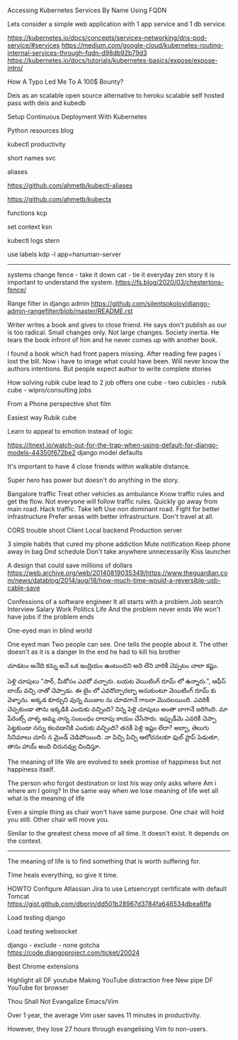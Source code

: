 Accessing Kubernetes Services By Name Using FQDN

Lets consider a simple web application with 1 app service and 1 db service.

https://kubernetes.io/docs/concepts/services-networking/dns-pod-service/#services
https://medium.com/google-cloud/kubernetes-routing-internal-services-through-fqdn-d98db92b79d3
https://kubernetes.io/docs/tutorials/kubernetes-basics/expose/expose-intro/



How A Typo Led Me To A 100$ Bounty?


Deis as an scalable open source alternative to heroku
scalable self hosted pass with deis and kubedb





Setup Continuous Deployment With Kubernetes


Python resources blog






kubectl productivity

short names
svc


aliases

https://github.com/ahmetb/kubectl-aliases

https://github.com/ahmetb/kubectx

functions
kcp


set context
ksn




kubectl logs
stern


use labels
kdp -l app=hanuman-server


---


systems change
fence - take it down
cat - tie it everyday zen story
it is important to understand the system.
https://fs.blog/2020/03/chestertons-fence/


Range filter in django admin
https://github.com/silentsokolov/django-admin-rangefilter/blob/master/README.rst


Writer writes a book and gives to close friend.
He says don't publish as our is too radical.
Small changes only. Not large changes. Society inertia.
He tears the book infront of him and he never comes up with another book.

I found a book which had front papers missing. After reading few pages i lost the bill. Now i have to image what could have been. Will never know the authors intentions.
But people expect author to write complete stories


How solving rubik cube lead to 2 job offers
one cube - two cubicles - rubik cube - wipro/consulting jobs


From a Phone perspective shot film

Easiest way Rubik cube


Learn to appeal to emotion instead of logic

https://itnext.io/watch-out-for-the-trap-when-using-default-for-django-models-44350f672be2
django model defaults


It's important to have 4 close friends within walkable distance.


Super hero has power but doesn't do anything in the story.


Bangalore traffic
Treat other vehicles as ambulance
Know traffic rules and get the flow. Not everyone will follow traffic rules.
Quickly go away from main road.
Hack traffic.
Take left
Use non dominant road.
Fight for better infrastructure
Prefer areas with better infrastructure.
Don't travel at all.


CORS trouble shoot
Client
Local backend
Production server


3 simple habits that cured my phone addiction
Mute notification
Keep phone away in bag
Dnd schedule
Don't take anywhere unnecessarily
Kiss launcher

A design that could save millions of dollars
https://web.archive.org/web/20140819035349/https://www.theguardian.com/news/datablog/2014/aug/18/how-much-time-would-a-reversible-usb-cable-save



Confessions of a software engineer
It all starts with a problem
Job search
Interview
Salary
Work
Politics
Life
And the problem never ends
We won't have jobs if the problem ends



One-eyed man in blind world

One eyed man
Two people can see.
One tells the people about it.
The other doesn't as it is a danger
In the end he had to kill his brother


చూడటం అనేది
కన్ను అనే ఒక ఇంద్రియం ఉంటుందని అది లేని వారికీ చెప్పటం చాలా కష్టం.



పెళ్లి చూపులు
"సార్, మీకోసం ఎవరో వచ్చారు. బయట వెయిటింగ్ రూమ్ లో ఉన్నారు.", ఆఫీస్ బాయ్ వచ్చి నాతో చెప్పాడు.
ఈ టైం లో ఎవరొచ్చారబ్బా అనుకుంటూ వెయిటింగ్ రూమ్ కు వెళ్ళాను.
అక్కడ కూర్చుని వున్న మంజుల ను చూడగానే గాబరా మొదలయింది. ఎవరికీ చెప్పకుండా తాను ఇక్కడికి ఎందుకు వచ్చింది?
నిన్న పెళ్లి చూపులు అంతా బాగానే జరిగింది. మా పేరెంట్స్ వాళ్ళ అమ్మ నాన్న సంబంధం దాదాపు కాయం చేసేసారు.
ఇప్పుడీమె ఎవరికీ చెప్పా పెట్టకుండా నన్ను కలవడానికి ఎందుకు వచ్చింది?
తనకీ పెళ్లి ఇష్టం లేదా? అబ్బా, తెలుగు సినిమాలు చూసి న మైండ్ చెడిపోయింది.
నా పిచ్చి పిచ్చి ఆలోచనలకూ ఫుల్ స్టాప్ పెడుతూ, తాను హాయ్ అంది చిరునవ్వు చిందిస్తూ.


The meaning of life
We are evolved to seek promise of happiness but not happiness itself.

The person who forgot destination or lost his way only asks where Am i where am I going?
In the same way when we lose meaning of life wet all what is the meaning of life


Even a simple thing as chair won't have same purpose.
One chair will hold you still.
Other chair will move you.

Similar to the greatest chess move of all time.
It doesn't exist.
It depends on the context.

---


The meaning of life is to find something that is worth suffering for.

Time heals everything, so give it time.


HOWTO Configure Atlassian Jira to use Letsencrypt certificate with default Tomcat
https://gist.github.com/dborin/dd501b28967d3784fa646534dbea6ffa



Load testing django

Load testing websocket

django - exclude - none gotcha
https://code.djangoproject.com/ticket/20024



Best Chrome extensions

Highlight all
DF youtube
Making YouTube distraction free
New pipe
DF YouTube for browser



Thou Shall Not Evangalize Emacs/Vim

Over 1 year, the average Vim user saves 11 minutes in productivity.

However, they lose 27 hours through evangelising Vim to non-users.
